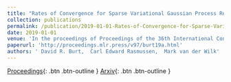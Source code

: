 ```yaml
---
title: "Rates of Convergence for Sparse Variational Gaussian Process Regression"
collection: publications
permalink: /publication/2019-01-01-Rates-of-Convergence-for-Sparse-Variational-Gaussian-Process-Regression
date: 2019-01-01
venue: 'In the proceedings of Proceedings of the 36th International Conference on Machine Learning, ICML 2019, 9-15 June 2019, Long Beach, California, USA'
paperurl: 'http://proceedings.mlr.press/v97/burt19a.html'
authors: ' David R. Burt,  Carl Edward Rasmussen,  Mark van der Wilk'
---
```

[Proceedings](http://proceedings.mlr.press/v97/burt19a.html){: .btn .btn-outline } [Arxiv](https://arxiv.org/abs/1903.03571){: .btn .btn-outline }

